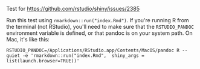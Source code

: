 Test for https://github.com/rstudio/shiny/issues/2385

Run this test using `rmarkdown::run("index.Rmd")`. If you're running R from the terminal (not RStudio),  you'll need to make sure that the `RSTUDIO_PANDOC` environment variable is defined,  or that pandoc is on your system path. On Mac,  it's like this:

```
RSTUDIO_PANDOC=/Applications/RStudio.app/Contents/MacOS/pandoc R --quiet -e 'rmarkdown::run("index.Rmd",  shiny_args = list(launch.browser=TRUE))'
```
